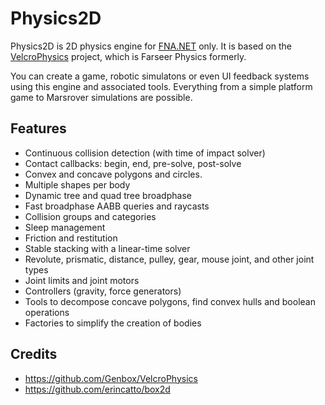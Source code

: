 # Physics2D

Physics2D is 2D physics engine for [FNA.NET](https://github.com/FNA-NET/FNA) only. It is based on the [VelcroPhysics](https://github.com/Genbox/VelcroPhysics) project, which is Farseer Physics formerly.

You can create a game, robotic simulatons or even UI feedback systems using this engine and associated tools. Everything from a simple platform game to Marsrover simulations are possible.

## Features

* Continuous collision detection (with time of impact solver)
* Contact callbacks: begin, end, pre-solve, post-solve
* Convex and concave polygons and circles.
* Multiple shapes per body
* Dynamic tree and quad tree broadphase
* Fast broadphase AABB queries and raycasts
* Collision groups and categories
* Sleep management
* Friction and restitution
* Stable stacking with a linear-time solver
* Revolute, prismatic, distance, pulley, gear, mouse joint, and other joint types
* Joint limits and joint motors
* Controllers (gravity, force generators)
* Tools to decompose concave polygons, find convex hulls and boolean operations
* Factories to simplify the creation of bodies

## Credits

- https://github.com/Genbox/VelcroPhysics
- https://github.com/erincatto/box2d
